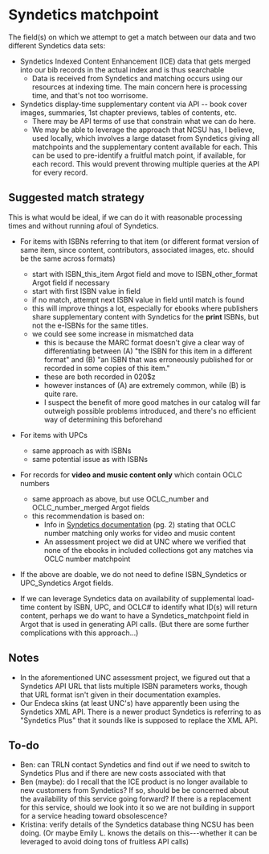 # Syndetics matchpoint

The field(s) on which we attempt to get a match between our data and two different Syndetics data sets: 

- Syndetics Indexed Content Enhancement (ICE) data that gets merged into our bib records in the actual index and is thus searchable 
  - Data is received from Syndetics and matching occurs using our resources at indexing time. The main concern here is processing time, and that's not too worrisome.
- Syndetics display-time supplementary content via API -- book cover images, summaries, 1st chapter previews, tables of contents, etc.
  - There may be API terms of use that constrain what we can do here.
  - We may be able to leverage the approach that NCSU has, I believe, used locally, which involves a large dataset from Syndetics giving all matchpoints and the supplementary content available for each. This can be used to pre-identify a fruitful match point, if available, for each record. This would prevent throwing multiple queries at the API for every record. 
  
## Suggested match strategy
This is what would be ideal, if we can do it with reasonable processing times and without running afoul of Syndetics. 

- For items with ISBNs referring to that item (or different format version of same item, since content, contributors, associated images, etc. should be the same across formats)
  - start with ISBN_this_item Argot field and move to ISBN_other_format Argot field if necessary
  - start with first ISBN value in field
  - if no match, attempt next ISBN value in field until match is found
  - this will improve things a lot, especially for ebooks where publishers share supplementary content with Syndetics for the **print** ISBNs, but not the e-ISBNs for the same titles. 
  - we could see some increase in mismatched data
    - this is because the MARC format doesn't give a clear way of differentiating between (A) "the ISBN for this item in a different format" and (B) "an ISBN that was erroneously published for or recorded in some copies of this item." 
    - these are both recorded in 020$z
    - however instances of (A) are extremely common, while (B) is quite rare. 
    - I suspect the benefit of more good matches in our catalog will far outweigh possible problems introduced, and there's no efficient way of determining this beforehand
- For items with UPCs
  - same approach as with ISBNs
  - same potential issue as with ISBNs
- For records for **video and music content only** which contain OCLC numbers
  - same approach as above, but use OCLC_number and OCLC_number_merged Argot fields
  - this recommendation is based on: 
	- Info in [Syndetics documentation](https://developers.exlibrisgroup.com/resources/voyager/code_contributions/SyndeticsStarterDocument.pdf) (pg. 2) stating that OCLC number matching only works for video and music content
    - An assessment project we did at UNC where we verified that none of the ebooks in included collections got any matches via OCLC number matchpoint

- If the above are doable, we do not need to define ISBN_Syndetics or UPC_Syndetics Argot fields.
- If we can leverage Syndetics data on availability of supplemental load-time content by ISBN, UPC, and OCLC# to identify what ID(s) will return content, perhaps we do want to have a Syndetics_matchpoint field in Argot that is used in generating API calls. (But there are some further complications with this approach...) 
	
## Notes
 - In the aforementioned UNC assessment project, we figured out that a Syndetics API URL that lists multiple ISBN parameters works, though that URL format isn't given in their documentation examples.
 - Our Endeca skins (at least UNC's) have apparently been using the Syndetics XML API. There is a newer product Syndetics is referring to as "Syndetics Plus" that it sounds like is supposed to replace the XML API. 

## To-do
- Ben: can TRLN contact Syndetics and find out if we need to switch to Syndetics Plus and if there are new costs associated with that
- Ben (maybe): do I recall that the ICE product is no longer available to new customers from Syndetics? If so, should be be concerned about the availability of this service going forward? If there is a replacement for this service, should we look into it so we are not building in support for a service heading toward obsolescence? 
- Kristina: verify details of the Syndetics database thing NCSU has been doing. (Or maybe Emily L. knows the details on this---whether it can be leveraged to avoid doing tons of fruitless API calls)


  


